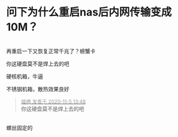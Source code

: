 # 问下为什么重启nas后内网传输变成10M？


<img id="aimg_iF0X5" onclick="zoom(this, this.src, 0, 0, 0)" class="zoom" src="https://pic.iocrak.com/2020/11/05/19e4f0c4902ca.jpg" onmouseover="img_onmouseoverfunc(this)" onload="thumbImg(this)" border="0" alt="" /><br />
<br />
再重启一下又恢复正常千兆了？螃蟹卡

你这硬盘莫不是焊上去的吧

硬核机箱，牛逼

不锈钢机箱，散热效果良好

<div class="quote"><blockquote><font size="2"><a href="https://www.hostloc.com/forum.php?mod=redirect&amp;goto=findpost&amp;pid=9406388&amp;ptid=762758" target="_blank"><font color="#999999">樯橹 发表于 2020-11-5 13:48</font></a></font><br />
你这硬盘莫不是焊上去的吧</blockquote></div><br />
螺丝固定的
